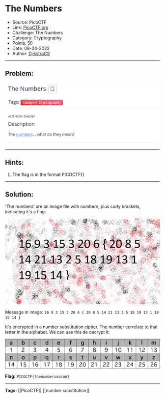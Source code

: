 # The Numbers
* Source: PicoCTF
* Link: [PicoCTF.org](https://picoctf.org/)
* Challenge: The Numbers
* Category: Cryptography
* Points: 50
* Date: 08-04-2022
* Author: [DjikstraCS](https://github.com/DjikstraCS)

---
## Problem:
![](./attachments/Pasted%20image%2020220408194305.png)

---
## Hints:
1. The flag is in the format PICOCTF{}

---
## Solution:
'The numbers' are an image file with numbers, plus curly brackets, indicating it's a flag.

![](./attachments/Pasted%20image%2020220408194931.png)

Message in image: `16 9 3 15 3 20 6 { 20 8 5 14 21 13 2 5 18 19 13 1 19 15 14 }`

It's encrypted in a number substitution cipher. The number correlate to that letter in the alphabet. We can use this de decrypt it:

![](./attachments/Pasted%20image%2020220408200051.png)

**Flag:** `PICOCTF{thenumbersmason}`

---
**Tags:** [[PicoCTF]] [[number substitution]]